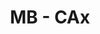 ---
layout: page
title: MB - CAx
description: (NDA) The project to integrate and use CAD/CAE/CAM to reduce costs and accelerate manufacturing using advanced technologies.
img: assets/img/projects/mb-cax/logo.jpg
redirect: https://www.mightybuildings.com/about-us#:~:text=Solution-,We%E2%80%99re,science,-By%20using%20innovative
importance: 30
year: 2021
category: work
---